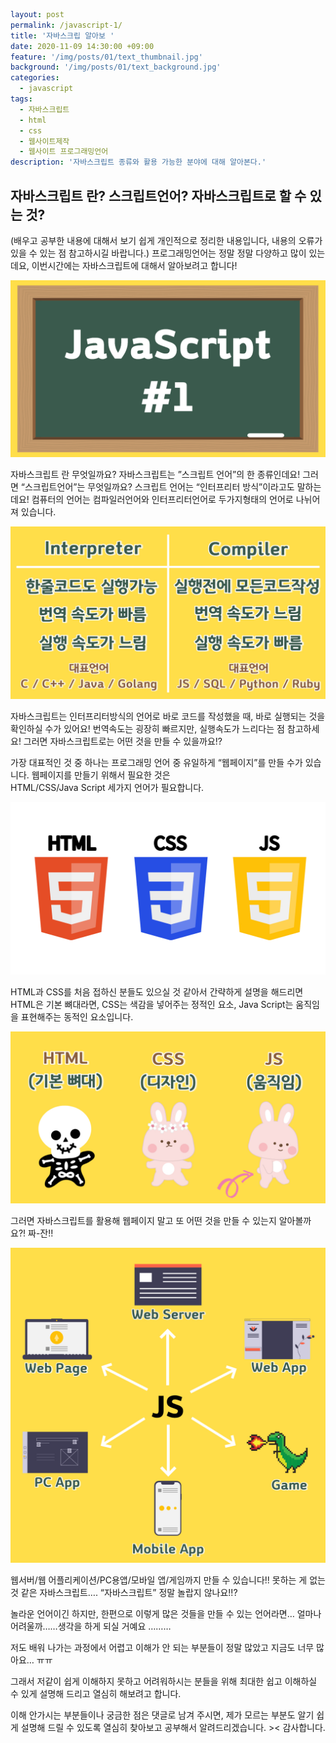 ```yaml
layout: post
permalink: /javascript-1/
title: '자바스크립 알아보 '
date: 2020-11-09 14:30:00 +09:00
feature: '/img/posts/01/text_thumbnail.jpg'
background: '/img/posts/01/text_background.jpg'
categories:
  - javascript
tags:
  - 자바스크립트
  - html
  - css
  - 웹사이트제작
  - 웹사이트 프로그래밍언어
description: '자바스크립트 종류와 활용 가능한 분야에 대해 알아본다.'
```

## 자바스크립트 란? 스크립트언어? 자바스크립트로 할 수 있는 것?

(배우고 공부한 내용에 대해서 보기 쉽게 개인적으로 정리한 내용입니다,
내용의 오류가 있을 수 있는 점 참고하시길 바랍니다.)
프로그래밍언어는 정말 정말 다양하고 많이 있는데요,
이번시간에는 자바스크립트에 대해서 알아보려고 합니다!

![자바스크립트](/img/posts/001/ima_1.jpg)

자바스크립트 란 무엇일까요?
자바스크립트는 ”스크립트 언어”의 한 종류인데요!
그러면 “스크립트언어”는 무엇일까요?
스크립트 언어는 “인터프리터 방식”이라고도 말하는데요!
컴퓨터의 언어는 컴파일러언어와 인터프리터언어로
두가지형태의 언어로 나뉘어져 있습니다.

![언어타입](/img/posts/001/img2.jpg)

자바스크립트는 인터프리터방식의 언어로
바로 코드를 작성했을 때, 바로 실행되는 것을 확인하실 수가 있어요!
번역속도는 굉장히 빠르지만, 실행속도가 느리다는 점 참고하세요!
그러면 자바스크립트로는 어떤 것을 만들 수 있을까요!?

가장 대표적인 것 중 하나는
프로그래밍 언어 중 유일하게 “웹페이지”를 만들 수가 있습니다.
웹페이지를 만들기 위해서 필요한 것은  
HTML/CSS/Java Script 세가지 언어가 필요합니다.

![웹페이지제작언어](/img/posts/001/img3.jpg)

HTML과 CSS를 처음 접하신 분들도 있으실 것 같아서
간략하게 설명을 해드리면
HTML은 기본 뼈대라면, CSS는 색감을 넣어주는 정적인 요소,
Java Script는 움직임을 표현해주는 동적인 요소입니다.

![웹페이지제작언어구성방식](/img/posts/001/img4.jpg)

그러면 자바스크립트를 활용해 웹페이지 말고
또 어떤 것을  만들 수 있는지 알아볼까요?!
짜-잔!!

![자바스크립트활용가능](/img/posts/001/img5.jpg)

웹서버/웹 어플리케이션/PC용앱/모바일 앱/게임까지 만들 수
있습니다!! 못하는 게 없는 것 같은 자바스크립트….
 “자바스크립트” 정말 놀랍지 않나요!!?

 놀라운 언어이긴 하지만, 한편으로
이렇게 많은 것들을 만들 수 있는 언어라면…
얼마나 어려울까……생각을 하게 되실 거예요 ………

저도 배워 나가는 과정에서 어렵고 이해가 안 되는 부분들이
정말 많았고 지금도 너무 많아요… ㅠㅠ

그래서 저같이 쉽게 이해하지 못하고 어려워하시는 분들을 위해
최대한 쉽고 이해하실 수 있게 설명해 드리고 열심히 해보려고 합니다.

이해 안가시는 부분들이나 궁금한 점은 댓글로 남겨 주시면,
제가 모르는 부분도 알기 쉽게 설명해 드릴 수 있도록
열심히 찾아보고 공부해서 알려드리겠습니다. ><
감사합니다.
